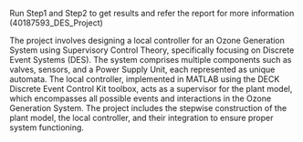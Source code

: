  Run Step1 and Step2 to get results and refer the report for more information (40187593_DES_Project) 

The project involves designing a local controller for an Ozone Generation System using Supervisory Control Theory, specifically focusing on Discrete Event Systems (DES). The system comprises multiple components such as valves, sensors, and a Power Supply Unit, each represented as unique automata. The local controller, implemented in MATLAB using the DECK Discrete Event Control Kit toolbox, acts as a supervisor for the plant model, which encompasses all possible events and interactions in the Ozone Generation System. The project includes the stepwise construction of the plant model, the local controller, and their integration to ensure proper system functioning.
